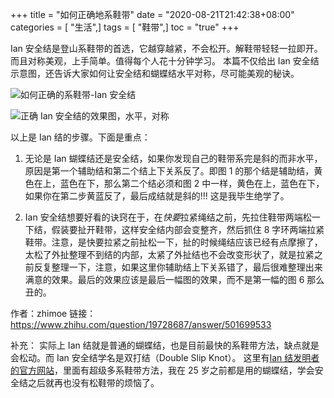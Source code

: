 +++
title = "如何正确地系鞋带"
date = "2020-08-21T21:42:38+08:00"
categories = [ "生活",]
tags = [ "鞋带",]
toc = "true"
+++


Ian 安全结是登山系鞋带的首选，它越穿越紧，不会松开。解鞋带轻轻一拉即开。而且对称美观，上手简单。值得每个人花十分钟学习。
本篇不仅给出 Ian 安全结示意图，还告诉大家如何让安全结和蝴蝶结水平对称，尽可能美观的秘诀。

<!--more-->

![如何正确的系鞋带-Ian 安全结](https://cdn.jsdelivr.net/gh/zhimoe/picx-images-hosting@master/pic/ian-secure-knot.1eocvnlk4jc0.webp)

![正确 Ian 安全结的效果图，水平，对称](https://cdn.jsdelivr.net/gh/zhimoe/picx-images-hosting@master/pic/ian-secure-knot-demo.72rn5p9d7gg0.webp)

以上是 Ian 结的步骤。下面是重点：

1. 无论是 Ian 蝴蝶结还是安全结，如果你发现自己的鞋带系完是斜的而非水平，原因是第一个辅助结和第二个结上下关系反了。即图 1 的那个结是辅助结，黄色在上，蓝色在下，那么第二个结必须和图 2 中一样，黄色在上，蓝色在下，如果你在第二步黄蓝反了，最后成结就是斜的!!! 这是我毕生绝学了。


2. Ian 安全结想要好看的诀窍在于，在*快要*拉紧绳结之前，先拉住鞋带两端松一下结，假装要扯开鞋带，这样安全结内部会变整齐，然后抓住 8 字环两端拉紧鞋带。注意，是快要拉紧之前扯松一下，扯的时候绳结应该已经有点摩擦了，太松了外扯整理不到结的内部，太紧了外扯结也不会改变形状了，就是拉紧之前反复整理一下，注意，如果这里你辅助结上下关系错了，最后很难整理出来满意的效果。最后的效果应该是最后一幅图的效果，而不是第一幅的图 6 那么丑的。

作者：zhimoe
链接：https://www.zhihu.com/question/19728687/answer/501699533

补充：
实际上 Ian 结就是普通的蝴蝶结，也是目前最快的系鞋带方法，缺点就是会松动。而 Ian 安全结学名是双打结（Double Slip Knot）。
这里有[Ian 结发明者的官方网站](https://www.fieggen.com/shoelace/secureknot.htm)，里面有超级多系鞋带方法，我在 25 岁之前都是用的蝴蝶结，学会安全结之后就再也没有松鞋带的烦恼了。
